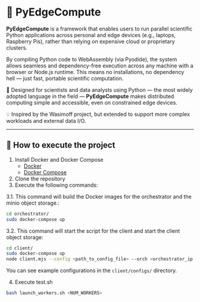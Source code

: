 # 🚀 PyEdgeCompute

**PyEdgeCompute** is a framework that enables users to run parallel scientific Python applications across personal and edge devices (e.g., laptops, Raspberry Pis), rather than relying on expensive cloud or proprietary clusters.

By compiling Python code to WebAssembly (via Pyodide), the system allows seamless and dependency-free execution across any machine with a browser or Node.js runtime. This means no installations, no dependency hell — just fast, portable scientific computation.

🔬 Designed for scientists and data analysts using Python — the most widely adopted language in the field — **PyEdgeCompute** makes distributed computing simple and accessible, even on constrained edge devices.

💡 Inspired by the Wasimoff project, but extended to support more complex workloads and external data I/O.

---

## 🐳 How to execute the project

1. Install Docker and Docker Compose
   - [Docker](https://docs.docker.com/get-docker/)
   - [Docker Compose](https://docs.docker.com/compose/install/)
2. Clone the repository
3. Execute the following commands:

3.1. This command will build the Docker images for the orchestrator and the minio object storage.:
```bash
cd orchestrator/
sudo docker-compose up
```

3.2. This command will start the script for the client and start the client object storage:
```bash
cd client/
sudo docker-compose up
node client.mjs --config <path_to_config_file> --orch <orchestrator_ip||domain:port>
```

You can see example configurations in the `client/configs/` directory.

4. Execute test.sh
```bash
bash launch_workers.sh <NUM_WORKERS>
```
